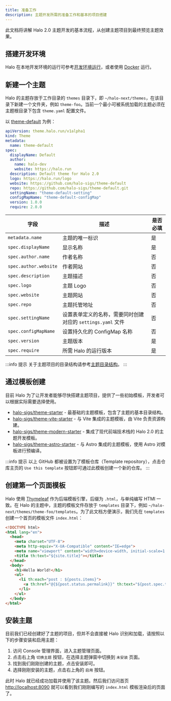 ```yaml
---
title: 准备工作
description: 主题开发所需的准备工作和基本的项目搭建
---
```


此文档将讲解 Halo 2.0 主题开发的基本流程，从创建主题项目到最终预览主题效果。

## 搭建开发环境

Halo 在本地开发环境的运行可参考[开发环境运行](../core/run.md)，或者使用 [Docker](../../getting-started/install/docker.md) 运行。

## 新建一个主题

Halo 的主题存放于工作目录的 `themes` 目录下，即 `~/halo-next/themes`，在该目录下新建一个文件夹，例如 `theme-foo`。当前一个最小可被系统加载的主题必须在主题根目录下包含 `theme.yaml` 配置文件。

以 [theme-default](https://github.com/halo-sigs/theme-default) 为例：

```yaml title="theme.yaml"
apiVersion: theme.halo.run/v1alpha1
kind: Theme
metadata:
  name: theme-default
spec:
  displayName: Default
  author:
    name: halo-dev
    website: https://halo.run
  description: Default theme for Halo 2.0
  logo: https://halo.run/logo
  website: https://github.com/halo-sigs/theme-default
  repo: https://github.com/halo-sigs/theme-default.git
  settingName: "theme-default-setting"
  configMapName: "theme-default-configMap"
  version: 1.0.0
  require: 2.0.0
```

| 字段                  | 描述                                                        | 是否必填 |
| --------------------- | ----------------------------------------------------------- | -------- |
| `metadata.name`       | 主题的唯一标识                                              | 是       |
| `spec.displayName`    | 显示名称                                                    | 是       |
| `spec.author.name`    | 作者名称                                                    | 否       |
| `spec.author.website` | 作者网站                                                    | 否       |
| `spec.description`    | 主题描述                                                    | 否       |
| `spec.logo`           | 主题 Logo                                                   | 否       |
| `spec.website`        | 主题网站                                                    | 否       |
| `spec.repo`           | 主题托管地址                                                | 否       |
| `spec.settingName`    | 设置表单定义的名称，需要同时创建对应的 `settings.yaml` 文件 | 否       |
| `spec.configMapName`  | 设置持久化的 ConfigMap 名称                                 | 否       |
| `spec.version`        | 主题版本                                                    | 是       |
| `spec.require`        | 所需 Halo 的运行版本                                        | 是       |

:::info 提示
关于主题项目的目录结构请参考[主题目录结构](./structure.md)。
:::

## 通过模板创建

目前 Halo 为了让开发者能够尽快搭建主题项目，提供了一些初始模板，开发者可以根据实际需要选择使用。

- [halo-sigs/theme-starter](https://github.com/halo-sigs/theme-starter) - 最基础的主题模板，包含了主题的基本目录结构。
- [halo-sigs/theme-vite-starter](https://github.com/halo-sigs/theme-vite-starter) - 与 Vite 集成的主题模板，由 Vite 负责资源构建。
- [halo-sigs/theme-modern-starter](https://github.com/halo-sigs/theme-modern-starter) - 集成了现代前端技术栈的 Halo 2.0 的主题开发模板。
- [halo-sigs/theme-astro-starter](https://github.com/halo-sigs/theme-astro-starter) - 与 Astro 集成的主题模板，使用 Astro 对模板进行预编译。

:::info 提示
以上 GitHub 都被设置为了模板仓库（Template repository），点击仓库主页的 `Use this template` 按钮即可通过此模板创建一个新的仓库。
:::

## 创建第一个页面模板

Halo 使用 [Thymeleaf](https://www.thymeleaf.org/) 作为后端模板引擎，后缀为 `.html`，与单纯编写 HTMl 一致。在 Halo 的主题中，主题的模板文件存放于 `templates` 目录下，例如 `~/halo-next/themes/theme-foo/templates`。为了此文档方便演示，我们先在 `templates` 创建一个首页的模板文件 `index.html`：

```html title="templates/index.html"
<!DOCTYPE html>
<html lang="en">
  <head>
    <meta charset="UTF-8">
    <meta http-equiv="X-UA-Compatible" content="IE=edge">
    <meta name="viewport" content="width=device-width, initial-scale=1.0">
    <title th:text="${site.title}"></title>
  </head>
  <body>
    <h1>Hello World!</h1>
    <ul>
      <li th:each="post : ${posts.items}">
        <a th:href="@{${post.status.permalink}}" th:text="${post.spec.title}"></a>
      </li>
    </ul>
  </body>
</html>
```

## 安装主题

目前我们已经创建好了主题的项目，但并不会直接被 Halo 识别和加载，请按照以下的步骤安装和启用主题：

1. 访问 Console 管理界面，进入主题管理页面。
2. 点击右上角 `切换主题` 按钮，在选择主题弹窗中切换到 `未安装` 页面。
3. 找到我们刚刚创建的主题，点击安装即可。
4. 选择刚刚安装的主题，点击右上角的 `启用` 按钮。

此时 Halo 就已经成功加载并使用了该主题。然后我们访问首页 [http://localhost:8090](http://localhost:8090) 就可以看到我们刚刚编写的 `index.html` 模板渲染后的页面了。
